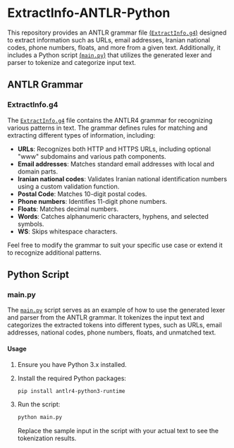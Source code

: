 # ExtractInfo-ANTLR-Python

This repository provides an ANTLR grammar file [(`ExtractInfo.g4`)](gen/ExtractInfo.g4) designed to extract
information such as URLs,
email addresses, Iranian national codes, phone numbers, floats, and more from a given text. Additionally, it includes a
Python script [(`main.py`)](main.py) that utilizes the generated lexer and parser to tokenize and categorize input text.

## ANTLR Grammar

### ExtractInfo.g4

The [`ExtractInfo.g4`](gen/ExtractInfo.g4) file contains the ANTLR4 grammar for recognizing various patterns in text. The grammar defines
rules for matching and extracting different types of information, including:

- **URLs**: Recognizes both HTTP and HTTPS URLs, including optional "www" subdomains and various path components.
- **Email addresses**: Matches standard email addresses with local and domain parts.
- **Iranian national codes**: Validates Iranian national identification numbers using a custom validation function.
- **Postal Code**: Matches 10-digit postal codes.
- **Phone numbers**: Identifies 11-digit phone numbers.
- **Floats**: Matches decimal numbers.
- **Words**: Catches alphanumeric characters, hyphens, and selected symbols.
- **WS**: Skips whitespace characters.

Feel free to modify the grammar to suit your specific use case or extend it to recognize additional patterns.

## Python Script

### main.py

The [`main.py`](main.py) script serves as an example of how to use the generated lexer and parser from the ANTLR grammar. It
tokenizes the input text and categorizes the extracted tokens into different types, such as URLs, email addresses,
national codes, phone numbers, floats, and unmatched text.

#### Usage

1. Ensure you have Python 3.x installed.

2. Install the required Python packages:

   ```bash
   pip install antlr4-python3-runtime
   ```

3. Run the script:

   ```bash
   python main.py
   ```

   Replace the sample input in the script with your actual text to see the tokenization results.
